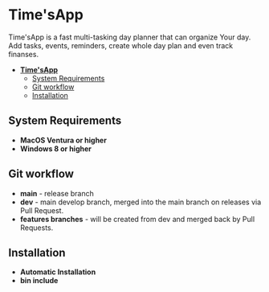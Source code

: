 # **Time'sApp**


Time'sApp is a fast multi-tasking day planner that can organize Your day. <br>
Add tasks, events, reminders, create whole day plan and even track finanses.
- [**Time'sApp**](#timesapp)
  - [System Requirements](#system-requirements)
  - [Git workflow](#git-workflow)
  - [Installation](#installation)

## System Requirements
- **MacOS Ventura or higher**
- **Windows 8 or higher**

## Git workflow
- **main** - release branch
- **dev** -  main develop branch, merged into the main branch on releases via Pull Request.
- **features branches** - will be created from dev and merged back by Pull Requests.

## Installation
  - **Automatic Installation**
  - **bin include**